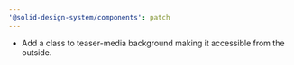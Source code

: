 ```yaml
---
'@solid-design-system/components': patch
---
```


- Add a class to teaser-media background making it accessible from the outside.
